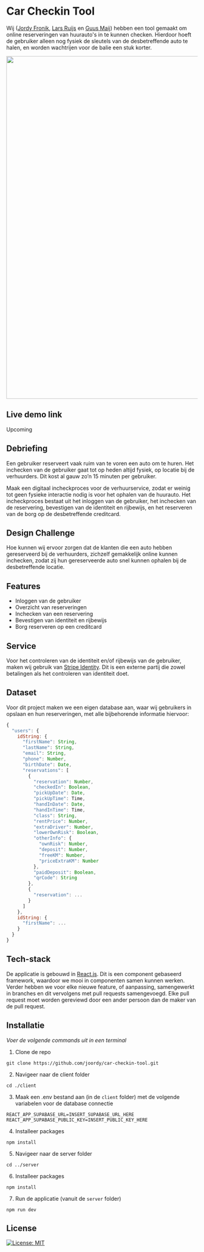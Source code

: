 # Car Checkin Tool

Wij ([Jordy Fronik](https://github.com/joordy), [Lars Ruijs](https://github.com/lars-ruijs) en [Guus Maij](https://github.com/tsjuusmei)) hebben een tool gemaakt om online reserveringen van huurauto's in te kunnen checken. Hierdoor hoeft de gebruiker alleen nog fysiek de sleutels van de desbetreffende auto te halen, en worden wachtrijen voor de balie een stuk korter.

<p align="center">
  <img src="https://user-images.githubusercontent.com/55750107/120201781-1ada6c00-c226-11eb-803c-5cbe6fd6b6ff.png" width="900px">
</p>

## Live demo link

Upcoming

## Debriefing

Een gebruiker reserveert vaak ruim van te voren een auto om te huren. Het inchecken van de gebruiker gaat tot op heden altijd fysiek, op locatie bij de verhuurders. Dit kost al gauw zo’n 15 minuten per gebruiker. 

Maak een digitaal incheckproces voor de verhuurservice, zodat er weinig tot geen fysieke interactie nodig is voor het ophalen van de huurauto. Het incheckproces bestaat uit het inloggen van de gebruiker, het inchecken van de reservering, bevestigen van de identiteit en rijbewijs, en het reserveren van de borg op de desbetreffende creditcard. 

## Design Challenge

Hoe kunnen wij ervoor zorgen dat de klanten die een auto hebben gereserveerd bij de verhuurders, zichzelf gemakkelijk online kunnen inchecken, zodat zij hun gereserveerde auto snel kunnen ophalen bij de desbetreffende locatie.

## Features

- Inloggen van de gebruiker
- Overzicht van reserveringen
- Inchecken van een reservering
- Bevestigen van identiteit en rijbewijs
- Borg reserveren op een creditcard

## Service

Voor het controleren van de identiteit en/of rijbewijs van de gebruiker, maken wij gebruik van [Stripe Identity](https://stripe.com/docs/identity). Dit is een externe partij die zowel betalingen als het controleren van identiteit doet.

## Dataset

Voor dit project maken we een eigen database aan, waar wij gebruikers in opslaan en hun reserveringen, met alle bijbehorende informatie hiervoor:

```js
{
  "users": {
    idString: {
      "firstName": String,
      "lastName": String,
      "email": String,
      "phone": Number,
      "birthDate": Date,
      "reservations": [
        {
          "reservation": Number,
          "checkedIn": Boolean,
          "pickUpDate": Date,
          "pickUpTime": Time,
          "handInDate": Date,
          "handInTime": Time,
          "class": String,
          "rentPrice": Number,
          "extraDriver": Number,
          "lowerOwnRisk": Boolean,
          "otherInfo": {
            "ownRisk": Number,
            "deposit": Number,
            "freeKM": Number,
            "priceExtraKM": Number
          },
          "paidDeposit": Boolean,
          "qrCode": String
        },
        {
          "reservation": ...
        }
      ]
    },
    idString: {
      "firstName": ...
    }
  }
}
```

## Tech-stack

De applicatie is gebouwd in [React.js](https://reactjs.org/). Dit is een component gebaseerd framework, waardoor we mooi in componenten samen kunnen werken.
Verder hebben we voor elke nieuwe feature, of aanpassing, samengewerkt in branches en dit vervolgens met pull requests samengevoegd. Elke pull request moet worden gereviewd door een ander persoon dan de maker van de pull request.

## Installatie

*Voer de volgende commands uit in een terminal*

1. Clone de repo

```
git clone https://github.com/joordy/car-checkin-tool.git
```

2. Navigeer naar de client folder

```
cd ./client
```

3. Maak een .env bestand aan (in de `client` folder) met de volgende variabelen voor de database connectie

```
REACT_APP_SUPABASE_URL=INSERT_SUPABASE_URL_HERE
REACT_APP_SUPABASE_PUBLIC_KEY=INSERT_PUBLIC_KEY_HERE
```

4. Installeer packages

``` 
npm install
```

5. Navigeer naar de server folder

```
cd ../server
```

6. Installeer packages

```
npm install
```

7. Run de applicatie (vanuit de `server` folder)

```
npm run dev
```

## License

[![License: MIT](https://img.shields.io/badge/License-MIT-yellow.svg)](https://opensource.org/licenses/MIT)
